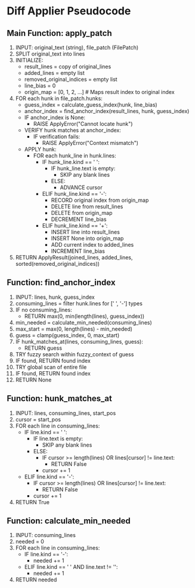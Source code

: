 # Diff Applier Pseudocode

## Main Function: apply_patch
1. INPUT: original_text (string), file_patch (FilePatch)
2. SPLIT original_text into lines
3. INITIALIZE:
   - result_lines = copy of original_lines
   - added_lines = empty list
   - removed_original_indices = empty list
   - line_bias = 0
   - origin_map = [0, 1, 2, ...]  # Maps result index to original index
4. FOR each hunk in file_patch.hunks:
   - guess_index = calculate_guess_index(hunk, line_bias)
   - anchor_index = find_anchor_index(result_lines, hunk, guess_index)
   - IF anchor_index is None:
     - RAISE ApplyError("Cannot locate hunk")
   - VERIFY hunk matches at anchor_index:
     - IF verification fails:
       - RAISE ApplyError("Context mismatch")
   - APPLY hunk:
     - FOR each hunk_line in hunk.lines:
       - IF hunk_line.kind == ' ':
         - IF hunk_line.text is empty:
           - SKIP any blank lines
         - ELSE:
           - ADVANCE cursor
       - ELIF hunk_line.kind == '-':
         - RECORD original index from origin_map
         - DELETE line from result_lines
         - DELETE from origin_map
         - DECREMENT line_bias
       - ELIF hunk_line.kind == '+':
         - INSERT line into result_lines
         - INSERT None into origin_map
         - ADD current index to added_lines
         - INCREMENT line_bias
5. RETURN ApplyResult(joined_lines, added_lines, sorted(removed_original_indices))

## Function: find_anchor_index
1. INPUT: lines, hunk, guess_index
2. consuming_lines = filter hunk.lines for [' ', '-'] types
3. IF no consuming_lines:
   - RETURN max(0, min(length(lines), guess_index))
4. min_needed = calculate_min_needed(consuming_lines)
5. max_start = max(0, length(lines) - min_needed)
6. guess = clamp(guess_index, 0, max_start)
7. IF hunk_matches_at(lines, consuming_lines, guess):
   - RETURN guess
8. TRY fuzzy search within fuzzy_context of guess
9. IF found, RETURN found index
10. TRY global scan of entire file
11. IF found, RETURN found index
12. RETURN None

## Function: hunk_matches_at
1. INPUT: lines, consuming_lines, start_pos
2. cursor = start_pos
3. FOR each line in consuming_lines:
   - IF line.kind == ' ':
     - IF line.text is empty:
       - SKIP any blank lines
     - ELSE:
       - IF cursor >= length(lines) OR lines[cursor] != line.text:
         - RETURN False
       - cursor += 1
   - ELIF line.kind == '-':
     - IF cursor >= length(lines) OR lines[cursor] != line.text:
       - RETURN False
     - cursor += 1
4. RETURN True

## Function: calculate_min_needed
1. INPUT: consuming_lines
2. needed = 0
3. FOR each line in consuming_lines:
   - IF line.kind == '-':
     - needed += 1
   - ELIF line.kind == ' ' AND line.text != '':
     - needed += 1
4. RETURN needed